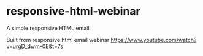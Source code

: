 # responsive-html-webinar
A simple responsive HTML email

Built from responsive html email webinar
https://www.youtube.com/watch?v=urgD_dwm-0E&t=7s
